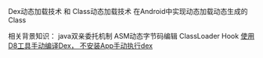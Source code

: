 Dex动态加载技术 和 Class动态加载技术
在Android中实现动态加载动态生成的Class

相关背景知识：
java双亲委托机制
ASM动态字节码编辑
ClassLoader Hook
[使用D8工具手动编译Dex， 不安装App手动执行dex](https://juejin.im/post/6844903574162374670/)